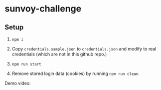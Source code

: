 # sunvoy-challenge

## Setup

1. `npm i`

1. Copy `credentials.sample.json` to `credentials.json` and modify to real credentials (which are not in this github repo.)

1. `npm run start`

1. Remove stored login data (cookies) by running `npm run clean`.

Demo video:
